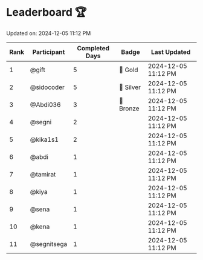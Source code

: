 # Leaderboard 🏆

Updated on: 2024-12-05 11:12 PM

| Rank | Participant       | Completed Days | Badge      | Last Updated         |
|------|-------------------|----------------|------------|----------------------|
| 1    | @gift             | 5              | 🏅 Gold     | 2024-12-05 11:12 PM |
| 2    | @sidocoder        | 5              | 🥈 Silver   | 2024-12-05 11:12 PM |
| 3    | @Abdi036          | 3              | 🥉 Bronze   | 2024-12-05 11:12 PM |
| 4    | @segni            | 2              |            | 2024-12-05 11:12 PM |
| 5    | @kika1s1          | 2              |            | 2024-12-05 11:12 PM |
| 6    | @abdi             | 1              |            | 2024-12-05 11:12 PM |
| 7    | @tamirat          | 1              |            | 2024-12-05 11:12 PM |
| 8    | @kiya             | 1              |            | 2024-12-05 11:12 PM |
| 9    | @sena             | 1              |            | 2024-12-05 11:12 PM |
| 10   | @kena             | 1              |            | 2024-12-05 11:12 PM |
| 11   | @segnitsega       | 1              |            | 2024-12-05 11:12 PM |
